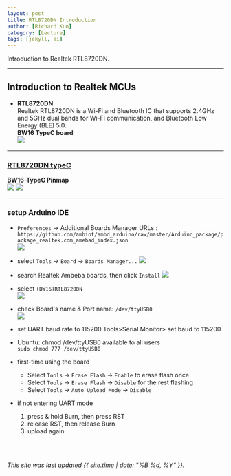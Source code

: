 ```yaml
---
layout: post
title: RTL8720DN Introduction
author: [Richard Kuo]
category: [Lecture]
tags: [jekyll, ai]
---
```


Introduction to Realtek RTL8720DN.

---
## Introduction to Realtek MCUs

* **RTL8720DN**<br>
Realtek RTL8720DN is a Wi-Fi and Bluetooth IC that supports 2.4GHz and 5GHz dual bands for Wi-Fi communication, and Bluetooth Low Energy (BLE) 5.0. <br>
**BW16 TypeC board**<br>
![](https://www.amebaiot.com/wp-content/uploads/2022/07/bw16_typec/P02.png)

---
### [RTL8720DN typeC](https://www.amebaiot.com/en/amebad-bw16-typec-arduino-getting-started/)
**BW16-TypeC Pinmap**<br>
![](https://github.com/rkuo2000/MCU-course/blob/main/images/RTL8720DN_BW16_typeC_pin_diagram.png?raw=true)
![](https://github.com/rkuo2000/MCU-course/blob/main/images/RTL8720DN_pin_table.png?raw=true)

---
### setup Arduino IDE
* `Preferences` -> Additional Boards Manager URLs :<br>
  `https://github.com/ambiot/ambd_arduino/raw/master/Arduino_package/package_realtek.com_amebad_index.json`<br>
![](https://github.com/rkuo2000/MCU-course/blob/main/images/ArduinoIDE_Preferences_URLs_RTL8720DN.png?raw=true)

* select `Tools` -> `Board` -> `Boards Manager...`
![](https://github.com/rkuo2000/MCU-course/blob/main/images/ArduinoIDE_Tools_Board_BoardsManager.png?raw=true)

* search Realtek Ambeba boards, then click `Install`
![](https://github.com/rkuo2000/MCU-course/blob/main/images/ArduinoIDE_Board_BoardsManager_install_Realtek_Ambeba_boards.png?raw=true)

* select `(BW16)RTL8720DN`<br>
![](https://github.com/rkuo2000/MCU-course/blob/main/images/ArduinoIDE_Tools_Board_select_RTL8720DN.png?raw=true)

* check Board's name & Port name: `/dev/ttyUSB0`<br>
![](https://github.com/rkuo2000/MCU-course/blob/main/images/ArduinoIDE_Board_RTL8720DN_ttyUSB0.png?raw=true)

* set UART baud rate to 115200
Tools>Serial Monitor> set baud to 115200

* Ubuntu: chmod /dev/ttyUSB0 available to all users<br>
  `sudo chmod 777 /dev/ttyUSB0`<br>

* first-time using the board
  - Select `Tools` -> `Erase Flash` -> `Enable` to erase flash once<br>
  - Select `Tools` -> `Erase Flash` -> `Disable` for the rest flashing<br>
  - Select `Tools` -> `Auto Upload Mode` -> `Disable`<br>

* if not entering UART mode
  1. press & hold Burn, then press RST
  2. release RST, then release Burn
  3. upload again
  
<br>
<br>

*This site was last updated {{ site.time | date: "%B %d, %Y" }}.*

